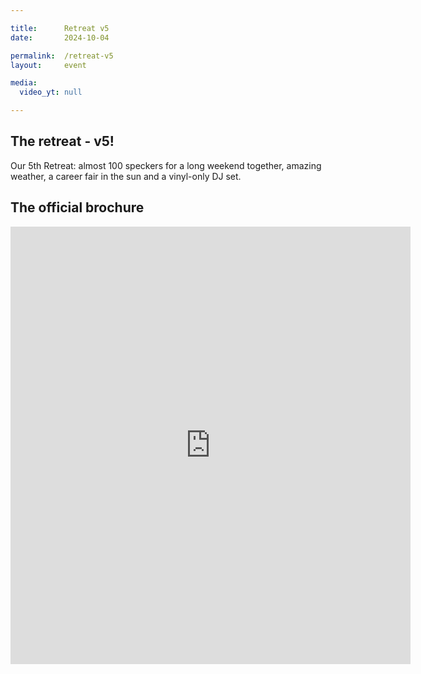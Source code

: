 ```yaml
---

title:      Retreat v5
date:       2024-10-04

permalink:  /retreat-v5
layout:     event

media:
  video_yt: null

---
```


## The retreat - v5!
Our 5th Retreat: almost 100 speckers for a long weekend together, amazing weather, a career fair in the sun and a vinyl-only DJ set.


## The official brochure
<iframe src="https://drive.google.com/file/d/13po2RTSsdgomtiTtSHIivs2O0Y4lbURd/preview?usp=embed_googleplus" style="border: 0; width: 640; height: 700px;" allowfullscreen></iframe>
